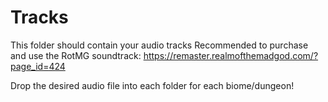 # Tracks

This folder should contain your audio tracks 
Recommended to purchase and use the RotMG soundtrack: https://remaster.realmofthemadgod.com/?page_id=424


Drop the desired audio file into each folder for each biome/dungeon!